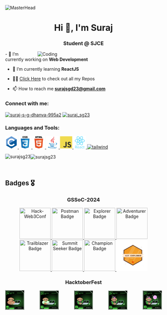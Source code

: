 ![MasterHead](https://user-images.githubusercontent.com/90236635/232446433-d5540fa2-fe28-4bb8-b929-cdb51fe61336.gif)
<h1 align="center">Hi 👋, I'm Suraj</h1>
<h3 align="center">Student @ SJCE</h3>
<img align="right" alt="Coding" width="400" src="https://user-images.githubusercontent.com/74038190/219923823-bf1ce878-c6b8-4faa-be07-93e6b1006521.gif">
- 🔭 I’m currently working on <b>Web Development</b>

- 🌱 I’m currently learning **ReactJS**

- 👨‍💻 [Click Here](https://github.com/SurajSG23?tab=repositories) to check out all my Repos

- 📫 How to reach me **surajsgd23@gmail.com**

<h3 align="left">Connect with me:</h3>
<p align="left">
<a href="https://www.linkedin.com/in/suraj-s-g-dhanva-995a23298/" target="blank"><img align="center" src="https://raw.githubusercontent.com/rahuldkjain/github-profile-readme-generator/master/src/images/icons/Social/linked-in-alt.svg" alt="suraj-s-g-dhanva-995a2" height="30" width="40" /></a>
<a href="https://instagram.com/suraj_sg23" target="blank"><img align="center" src="https://raw.githubusercontent.com/rahuldkjain/github-profile-readme-generator/master/src/images/icons/Social/instagram.svg" alt="suraj_sg23" height="30" width="40" /></a>
</p>

<h3 align="left">Languages and Tools:</h3>
<p align="left"> <a href="https://www.cprogramming.com/" target="_blank" rel="noreferrer"> <img src="https://raw.githubusercontent.com/devicons/devicon/master/icons/c/c-original.svg" alt="c" width="40" height="40"/> </a> <a href="https://www.w3schools.com/css/" target="_blank" rel="noreferrer"> <img src="https://raw.githubusercontent.com/devicons/devicon/master/icons/css3/css3-original-wordmark.svg" alt="css3" width="40" height="40"/> </a> <a href="https://www.w3.org/html/" target="_blank" rel="noreferrer"> <img src="https://raw.githubusercontent.com/devicons/devicon/master/icons/html5/html5-original-wordmark.svg" alt="html5" width="40" height="40"/> </a> <a href="https://www.java.com" target="_blank" rel="noreferrer"> <img src="https://raw.githubusercontent.com/devicons/devicon/master/icons/java/java-original.svg" alt="java" width="40" height="40"/> </a> <a href="https://developer.mozilla.org/en-US/docs/Web/JavaScript" target="_blank" rel="noreferrer"> <img src="https://raw.githubusercontent.com/devicons/devicon/master/icons/javascript/javascript-original.svg" alt="javascript" width="40" height="40"/> </a> <a href="https://reactjs.org/" target="_blank" rel="noreferrer"> <img src="https://raw.githubusercontent.com/devicons/devicon/master/icons/react/react-original-wordmark.svg" alt="react" width="40" height="40"/> </a><a href="https://tailwindcss.com/" target="_blank" rel="noreferrer"> <img src="https://www.vectorlogo.zone/logos/tailwindcss/tailwindcss-icon.svg" alt="tailwind" width="40" height="40"/> </a> </p>

<p><img align="left" src="https://github-readme-stats.vercel.app/api/top-langs?username=surajsg23&show_icons=true&locale=en&layout=compact" alt="surajsg23" /></p>

<p><img align="center" src="https://github-readme-streak-stats.herokuapp.com/?user=surajsg23&" alt="surajsg23" /></p>
</br>
<h2 align="left">Badges 🎖️</h2>
<h3 align="center">GSSoC-2024</h3>

<div style='display:flex; align-items:center; gap: 50px;' align='center'>
  <div style='display:flex; align-items:center; gap: 10px;' align='center'><a href="https://gssoc.girlscript.tech/leaderboard">
    <img src="https://raw.githubusercontent.com/GSSoC24/Hack-Web3Conf/refs/heads/main/assets/Hack-Web3Conf%202024%20Badge%20(2).png" width="100px" height="100px" title="Hack-Web3Conf"/>
  <img src="https://raw.githubusercontent.com/GSSoC24/Postman-Challenge/main/docs/assets/Postman%20White.png" width="100px" height="100px" title="Postman Badge"/>
  <img src="https://raw.githubusercontent.com/GSSoC24/Postman-Challenge/main/docs/assets/1.png" width="100px" height="100px" title="Explorer Badge"/>
  <img src="https://raw.githubusercontent.com/GSSoC24/Postman-Challenge/main/docs/assets/2.png" width="100px" height="100px" title="Adventurer Badge"/>
  <img src="https://raw.githubusercontent.com/GSSoC24/Postman-Challenge/main/docs/assets/3.png" width="100px" height="100px" title="Trailblazer Badge"/>
  <img src="https://raw.githubusercontent.com/GSSoC24/Postman-Challenge/main/docs/assets/4.png" width="100px" height="100px" title="Summit Seeker Badge"/>
  <img src="https://raw.githubusercontent.com/GSSoC24/Postman-Challenge/main/docs/assets/5.png" width="100px" height="100px" title="Champion Badge"/>
  <img src="https://raw.githubusercontent.com/GSSoC24/Contributor/refs/heads/main/assets/Git%20Explorer.png" width="100px" height="100px" title="Git Explorer"/>
  </a>
</div>
</div>

<h3 align="center">HacktoberFest</h3>
<div style='display:flex; align-items:center; gap: 50px;' align='center'>
 <a href="https://www.holopin.io/@surajsg23#badges" target="_blank" rel="noreferrer"> <img src="https://github.com/SurajSG23/SurajSG23/raw/main/Badges/hacktober-fest/Screenshot%202024-10-30%20082339.png" alt="gssoc" width="145px" title="HacktoberFest Registered"/> </a>
  <a href="https://www.holopin.io/@surajsg23#badges" target="_blank" rel="noreferrer"> <img src="https://github.com/SurajSG23/SurajSG23/raw/main/Badges/hacktober-fest/Screenshot%202024-10-30%20082400.png" alt="gssoc" width="145px" title="Level 1 contributor"/> </a>
  <a href="https://www.holopin.io/@surajsg23#badges" target="_blank" rel="noreferrer"> <img src="https://github.com/SurajSG23/SurajSG23/raw/main/Badges/hacktober-fest/Screenshot%202024-10-30%20082414.png" alt="gssoc" width="145px" title="Level 2 contributor"/> </a>
  <a href="https://www.holopin.io/@surajsg23#badges" target="_blank" rel="noreferrer"> <img src="https://github.com/SurajSG23/SurajSG23/raw/main/Badges/hacktober-fest/Screenshot%202024-10-30%20082432.png" alt="gssoc" width="145px" title="Level 3 contributor"/> </a>
  <a href="https://www.holopin.io/@surajsg23#badges" target="_blank" rel="noreferrer"> <img src="https://github.com/SurajSG23/SurajSG23/raw/main/Badges/hacktober-fest/Screenshot%202024-10-30%20082452.png" alt="gssoc" width="145px" title="Level 4 contributor"/> </a>
</div>


